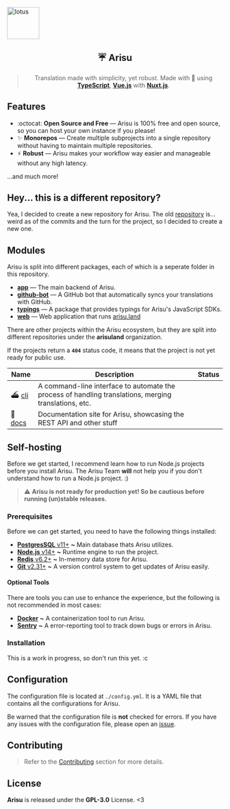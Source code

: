 <div align='center'>
  <div align='left'>
    <img src='https://cdn.arisu.land/lotus.png' alt='lotus' width='75' height='75' />
  </div>
  <h2>☔ Arisu</h2>
  <blockquote>Translation made with simplicity, yet robust. Made with 💖 using <a href='https://typescriptlang.org'><strong>TypeScript</strong></a>, <a href='https://vuejs.org'><strong>Vue.js</strong></a> with <a href='https://nuxtjs.org'><strong>Nuxt.js</strong></a>.</blockquote>
</div>

## Features

- :octocat: **Open Source and Free** — Arisu is 100% free and open source, so you can host your own instance if you please!
- ✨ **Monorepos** — Create multiple subprojects into a single repository without having to maintain multiple repositories.
- ⚡ **Robust** — Arisu makes your workflow way easier and manageable without any high latency.

...and much more!

## Hey... this is a different repository?

Yea, I decided to create a new repository for Arisu. The old [repository](https://github.com/arisuland/Arisu) is... weird as of the commits and the turn for the project, so I decided to create a new one.

## Modules

Arisu is split into different packages, each of which is a seperate folder in this repository.

- [**app**](./app) — The main backend of Arisu.
- [**github-bot**](./github-bot) — A GitHub bot that automatically syncs your translations with GitHub.
- [**typings**](./typings) — A package that provides typings for Arisu's JavaScript SDKs.
- [**web**](./web) — Web application that runs [arisu.land](https://arisu.land)

There are other projects within the Arisu ecosystem, but they are split into different repositories under the **arisuland** organization.

If the projects return a **`404`** status code, it means that the project is not yet ready for public use.

| Name                                         | Description                                                                                           | Status |
| -------------------------------------------- | ----------------------------------------------------------------------------------------------------- | ------ |
| ⛴ [cli](https://github.com/arisuland/cli)    | A command-line interface to automate the process of handling translations, merging translations, etc. |
| 🐳 [docs](https://github.com/arisuland/docs) | Documentation site for Arisu, showcasing the REST API and other stuff                                 |

## Self-hosting

Before we get started, I recommend learn how to run Node.js projects before you install Arisu. The Arisu Team **will** not help you if you don't understand how to run a Node.js project. :)

> :warning: **Arisu is not ready for production yet! So be cautious before running (un)stable releases.**

### Prerequisites

Before we can get started, you need to have the following things installed:

- [**PostgresSQL** v11+](https://postgresql.org) **~** Main database thats Arisu utilizes.
- [**Node.js** v14+](https://nodejs.org/en/) **~** Runtime engine to run the project.
- [**Redis** v6.2+](https://redis.io) **~** In-memory data store for Arisu.
- [**Git** v2.31+](https://git-scm.com) **~** A version control system to get updates of Arisu easily.

#### Optional Tools

There are tools you can use to enhance the experience, but the following is not recommended in most cases:

- [**Docker**](https://docker.com) **~** A containerization tool to run Arisu.
- [**Sentry**](https://sentry.io) **~** A error-reporting tool to track down bugs or errors in Arisu.

### Installation

This is a work in progress, so don't run this yet. :c

## Configuration

The configuration file is located at `./config.yml`. It is a YAML file that contains all the configurations for Arisu.

Be warned that the configuration file is **not** checked for errors. If you have any issues with the configuration file, please open an [issue](https://github.com/arisuland/Arisu/issues).

## Contributing

> Refer to the [Contributing](.github/CONTRIBUTING.md) section for more details.

## License

**Arisu** is released under the **GPL-3.0** License. <3
